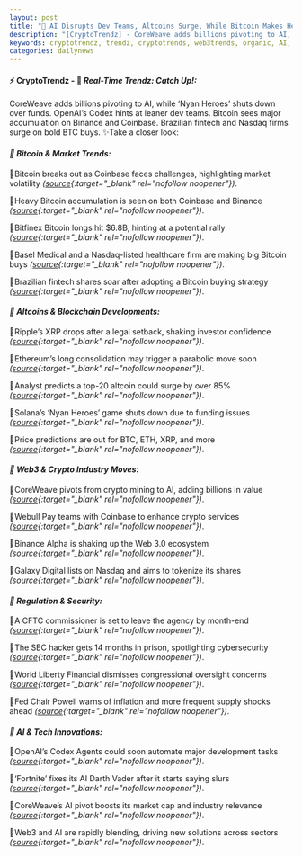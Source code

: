 ```yaml
---
layout: post
title: "🌌 AI Disrupts Dev Teams, Altcoins Surge, While Bitcoin Makes Headlines Last"
description: "[CryptoTrendz] - CoreWeave adds billions pivoting to AI, while ‘Nyan Heroes’ shuts down over funds. OpenAI’s Codex hints at leaner dev teams. Bitcoin sees major accumulation on Binance and Coinbase. Brazilian fintech and Nasdaq firms surge on bold BTC buys."
keywords: cryptotrendz, trendz, cryptotrends, web3trends, organic, AI, Analyst, market, XRP, Digital, miner, Altcoin, Crypto, Bitcoin, BTC
categories: dailynews
---
```


#### ⚡ CryptoTrendz - 📌 *Real-Time Trendz: Catch Up!:*

CoreWeave adds billions pivoting to AI, while ‘Nyan Heroes’ shuts down over funds. OpenAI’s Codex hints at leaner dev teams. Bitcoin sees major accumulation on Binance and Coinbase. Brazilian fintech and Nasdaq firms surge on bold BTC buys. ✨Take a closer look:


#### *🔖 Bitcoin & Market Trends:*  

🔹Bitcoin breaks out as Coinbase faces challenges, highlighting market volatility *([source](https://s.avyag.com/y488){:target="_blank" rel="nofollow noopener"})*.  

🔹Heavy Bitcoin accumulation is seen on both Coinbase and Binance *([source](https://s.avyag.com/ttgp){:target="_blank" rel="nofollow noopener"})*.  

🔹Bitfinex Bitcoin longs hit $6.8B, hinting at a potential rally *([source](https://s.avyag.com/efkb){:target="_blank" rel="nofollow noopener"})*.  

🔹Basel Medical and a Nasdaq-listed healthcare firm are making big Bitcoin buys *([source](https://s.avyag.com/gwx4){:target="_blank" rel="nofollow noopener"})*.  

🔹Brazilian fintech shares soar after adopting a Bitcoin buying strategy *([source](https://s.avyag.com/m4v9){:target="_blank" rel="nofollow noopener"})*.  

#### *🔖 Altcoins & Blockchain Developments:*  

🔹Ripple’s XRP drops after a legal setback, shaking investor confidence *([source](https://s.avyag.com/izy6){:target="_blank" rel="nofollow noopener"})*.  

🔹Ethereum’s long consolidation may trigger a parabolic move soon *([source](https://s.avyag.com/6zgo){:target="_blank" rel="nofollow noopener"})*.  

🔹Analyst predicts a top-20 altcoin could surge by over 85% *([source](https://s.avyag.com/l56g){:target="_blank" rel="nofollow noopener"})*.  

🔹Solana’s ‘Nyan Heroes’ game shuts down due to funding issues *([source](https://s.avyag.com/f569){:target="_blank" rel="nofollow noopener"})*.  

🔹Price predictions are out for BTC, ETH, XRP, and more *([source](https://s.avyag.com/ncig){:target="_blank" rel="nofollow noopener"})*.  

#### *🔖 Web3 & Crypto Industry Moves:*  

🔹CoreWeave pivots from crypto mining to AI, adding billions in value *([source](https://s.avyag.com/e60c){:target="_blank" rel="nofollow noopener"})*.  

🔹Webull Pay teams with Coinbase to enhance crypto services *([source](https://s.avyag.com/7z6q){:target="_blank" rel="nofollow noopener"})*.  

🔹Binance Alpha is shaking up the Web 3.0 ecosystem *([source](https://s.avyag.com/qtph){:target="_blank" rel="nofollow noopener"})*.  

🔹Galaxy Digital lists on Nasdaq and aims to tokenize its shares *([source](https://s.avyag.com/50u2){:target="_blank" rel="nofollow noopener"})*.  

#### *🔖 Regulation & Security:*  

🔹A CFTC commissioner is set to leave the agency by month-end *([source](https://s.avyag.com/r65o){:target="_blank" rel="nofollow noopener"})*.  

🔹The SEC hacker gets 14 months in prison, spotlighting cybersecurity *([source](https://s.avyag.com/zrpe){:target="_blank" rel="nofollow noopener"})*.  

🔹World Liberty Financial dismisses congressional oversight concerns *([source](https://s.avyag.com/3zan){:target="_blank" rel="nofollow noopener"})*.  

🔹Fed Chair Powell warns of inflation and more frequent supply shocks ahead *([source](https://s.avyag.com/khum){:target="_blank" rel="nofollow noopener"})*.  

#### *🔖 AI & Tech Innovations:*  

🔹OpenAI’s Codex Agents could soon automate major development tasks *([source](https://s.avyag.com/uss9){:target="_blank" rel="nofollow noopener"})*.  

🔹‘Fortnite’ fixes its AI Darth Vader after it starts saying slurs *([source](https://s.avyag.com/dgjm){:target="_blank" rel="nofollow noopener"})*.  

🔹CoreWeave’s AI pivot boosts its market cap and industry relevance *([source](https://s.avyag.com/e60c){:target="_blank" rel="nofollow noopener"})*.  

🔹Web3 and AI are rapidly blending, driving new solutions across sectors *([source](https://s.avyag.com/qtph){:target="_blank" rel="nofollow noopener"})*.